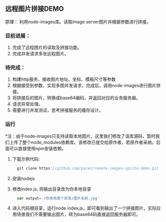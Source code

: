 远程图片拼接DEMO
----------------

原理： 利用node-images库。读取image server图片并根据参数进行拼接。

### 目前进展：

1.	完成了远程图片的读取及拼接功能。
2.	完成并发请求多张远程图片。

### 待完成：

1.	构建http服务，接收图片地址、坐标、模板尺寸等参数
2.	根据接受到参数，实现多图并发请求，完成后，调用node-images进行图片拼接。
3.	将拼接后的图片，转换成base64编码，并返回对应的业务服务器。
4.	请求异常处理。
5.	需要进行并发测试，思考拼接服务的缓存设计。

### 运行

\*注：由于node-images只支持读取本地图片，这里我们修改了该库源码，暂时我们上传了整个node_modules依赖库。该修改已提交给原作者，若原作者采纳，后面可以直接使用npm安装依赖。

1.	下载示例代码:

	```javascript
	  git clone https://github.com/pacez/remote-images-sprite-demo.git
	```

2.	安装nodejs

3.	修改index.js, 将输出目录改为你本地目录

	```javascript
	  var output='/你本地某个目录/图片名称.jpg'
	```

4.	进入代码根目录，运行node index.js，即可看到输出了一个拼接图片，实际应用场景我们不需要输出图片，转为base64码直接返回服务器即可。
